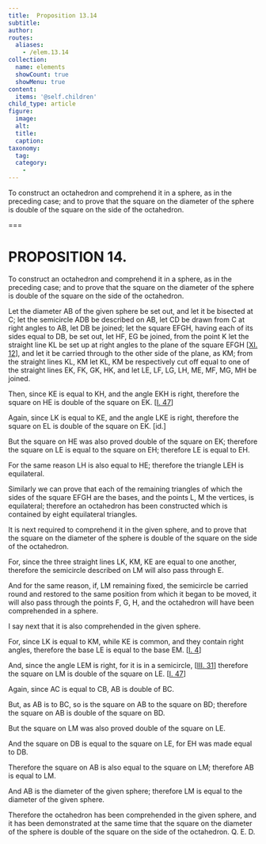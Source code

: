 ```yaml
---
title:  Proposition 13.14
subtitle: 
author:
routes:
  aliases:
    - /elem.13.14
collection:
  name: elements
  showCount: true
  showMenu: true
content:
  items: '@self.children'
child_type: article
figure:
  image:
  alt:
  title:
  caption:
taxonomy:
  tag:
  category:
    - 
---
```


<p><hi rend="ital">To construct an octahedron and comprehend it in a sphere</hi>, <hi rend="ital">as in the preceding case</hi>; <hi rend="ital">and to prove that the square on the diameter of the sphere is double of the square on the side of the octahedron.</hi>
      </p>

===

<h1>PROPOSITION 14.</h1>
<p><span class="ital">To construct an octahedron and comprehend it in a sphere</span>, <span class="ital">as in the preceding case</span>; <span class="ital">and to prove that the square on the diameter of the sphere is double of the square on the side of the octahedron.</span>
      </p>

<p>Let the diameter <span class="ital">AB</span> of the given sphere be set out, and let it be bisected at <span class="ital">C</span>; let the semicircle <span class="ital">ADB</span> be described on <span class="ital">AB</span>, let <span class="ital">CD</span> be drawn from <span class="ital">C</span> at right angles to <span class="ital">AB</span>, let <span class="ital">DB</span> be joined; let the square <span class="ital">EFGH</span>, having each of its sides equal to <span class="ital">DB</span>, be set out, let <span class="ital">HF</span>, <span class="ital">EG</span> be joined, from the point <span class="ital">K</span> let the straight line <span class="ital">KL</span> be set up at right angles to the plane of the square <span class="ital">EFGH</span> [<a href="/elem.11.12">XI. 12</a>], and let it be carried through to the other side of the plane, as <span class="ital">KM</span>; from the straight lines <span class="ital">KL</span>, <span class="ital">KM</span> let <span class="ital">KL</span>, <span class="ital">KM</span> be respectively cut off equal to one of the straight lines <span class="ital">EK</span>, <span class="ital">FK</span>, <span class="ital">GK</span>, <span class="ital">HK</span>, and let <span class="ital">LE</span>, <span class="ital">LF</span>, <span class="ital">LG</span>, <span class="ital">LH</span>, <span class="ital">ME</span>, <span class="ital">MF</span>, <span class="ital">MG</span>, <span class="ital">MH</span> be joined. 
      </p>

<p>Then, since <span class="ital">KE</span> is equal to <span class="ital">KH</span>, and the angle <span class="ital">EKH</span> is right, therefore the square on <span class="ital">HE</span> is double of the square on <span class="ital">EK</span>. [<a href="/elem.1.47">I. 47</a>] </p>

<p>Again, since <span class="ital">LK</span> is equal to <span class="ital">KE</span>, and the angle <span class="ital">LKE</span> is right, therefore the square on <span class="ital">EL</span> is double of the square on <span class="ital">EK</span>. [<span class="ital">id.</span>] <pb n="475"/></p>

<p>But the square on <span class="ital">HE</span> was also proved double of the square on <span class="ital">EK</span>; therefore the square on <span class="ital">LE</span> is equal to the square on <span class="ital">EH</span>; therefore <span class="ital">LE</span> is equal to <span class="ital">EH</span>. </p>

<p>For the same reason <span class="ital">LH</span> is also equal to <span class="ital">HE</span>; therefore the triangle <span class="ital">LEH</span> is equilateral. </p>

<p>Similarly we can prove that each of the remaining triangles of which the sides of the square <span class="ital">EFGH</span> are the bases, and the points <span class="ital">L</span>, <span class="ital">M</span> the vertices, is equilateral; therefore an octahedron has been constructed which is contained by eight equilateral triangles. </p>

<p>It is next required to comprehend it in the given sphere, and to prove that the square on the diameter of the sphere is double of the square on the side of the octahedron. </p>

<p>For, since the three straight lines <span class="ital">LK</span>, <span class="ital">KM</span>, <span class="ital">KE</span> are equal to one another, therefore the semicircle described on <span class="ital">LM</span> will also pass through <span class="ital">E</span>. </p>

<p>And for the same reason, if, <span class="ital">LM</span> remaining fixed, the semicircle be carried round and restored to the same position from which it began to be moved, it will also pass through the points <span class="ital">F</span>, <span class="ital">G</span>, <span class="ital">H</span>, and the octahedron will have been comprehended in a sphere. </p>

<p>I say next that it is also comprehended in the given sphere. </p>

<p>For, since <span class="ital">LK</span> is equal to <span class="ital">KM</span>, while <span class="ital">KE</span> is common, and they contain right angles, therefore the base <span class="ital">LE</span> is equal to the base <span class="ital">EM</span>. [<a href="/elem.1.4">I. 4</a>] </p>

<p>And, since the angle <span class="ital">LEM</span> is right, for it is in a semicircle, [<a href="/elem.3.31">III. 31</a>] therefore the square on <span class="ital">LM</span> is double of the square on <span class="ital">LE</span>. [<a href="/elem.1.47">I. 47</a>] </p>

<p>Again, since <span class="ital">AC</span> is equal to <span class="ital">CB</span>, <span class="ital">AB</span> is double of <span class="ital">BC</span>. <pb n="476"/></p>

<p>But, as <span class="ital">AB</span> is to <span class="ital">BC</span>, so is the square on <span class="ital">AB</span> to the square on <span class="ital">BD</span>; therefore the square on <span class="ital">AB</span> is double of the square on <span class="ital">BD</span>. </p>

<p>But the square on <span class="ital">LM</span> was also proved double of the square on <span class="ital">LE</span>. </p>

<p>And the square on <span class="ital">DB</span> is equal to the square on <span class="ital">LE</span>, for <span class="ital">EH</span> was made equal to <span class="ital">DB</span>. </p>

<p>Therefore the square on <span class="ital">AB</span> is also equal to the square on <span class="ital">LM</span>; therefore <span class="ital">AB</span> is equal to <span class="ital">LM</span>. </p>

<p>And <span class="ital">AB</span> is the diameter of the given sphere; therefore <span class="ital">LM</span> is equal to the diameter of the given sphere. </p>

<p>Therefore the octahedron has been comprehended in the given sphere, and it has been demonstrated at the same time that the square on the diameter of the sphere is double of the square on the side of the octahedron. Q. E. D.</p>

